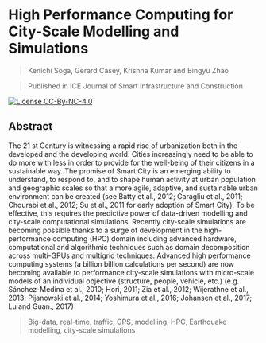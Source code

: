 # High Performance Computing for City-Scale Modelling and Simulations
> Kenichi Soga, Gerard Casey, Krishna Kumar and Bingyu Zhao

> Published in ICE Journal of Smart Infrastructure and Construction

[![License CC-By-NC-4.0](https://img.shields.io/badge/license-CC--By--NC--4.0-brightgreen.svg)](https://creativecommons.org/licenses/by-nc-nd/4.0/)


## Abstract  
The 21 st Century is witnessing a rapid rise of urbanization both in the developed and the
developing world. Cities increasingly need to be able to do more with less in order to provide for
the well-being of their citizens in a sustainable way. The promise of Smart City is an emerging
ability to understand, to respond to, and to shape human activity at urban population and
geographic scales so that a more agile, adaptive, and sustainable urban environment can be
created (see Batty et al., 2012; Caragliu et al., 2011; Chourabi et al., 2012; Su et al., 2011 for
early adoption of Smart City). To be effective, this requires the predictive power of data-driven
modelling and city-scale computational simulations. Recently city-scale simulations are becoming
possible thanks to a surge of development in the high-performance computing (HPC) domain
including advanced hardware, computational and algorithmic techniques such as domain
decomposition across multi-GPUs and multigrid techniques. Advanced high performance
computing systems (a billion billion calculations per second) are now becoming available to
performance city-scale simulations with micro-scale models of an individual objective (structure,
people, vehicle, etc.) (e.g. Sánchez-Medina et al., 2010; Hori, 2011; Zia et al., 2012; Wijerathne
et al., 2013; Pijanowski et al., 2014; Yoshimura et al., 2016; Johansen et al., 2017; Lu and Guan.,
2017)

> Big-data, real-time, traffic, GPS, modelling, HPC, Earthquake modelling, city-scale simulations
